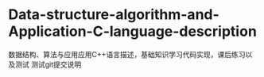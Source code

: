 # Data-structure-algorithm-and-Application-C-language-description
数据结构、算法与应用应用C++语言描述，基础知识学习代码实现，课后练习以及测试
测试git提交说明
